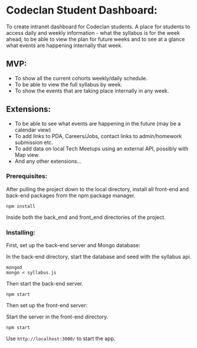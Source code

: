 # Codeclan Student Dashboard:

To create intranet dashboard for Codeclan students.
A place for students to access daily and weekly information - what the syllabus is for the week ahead, to be able to view the plan for future weeks and to see at a glance what events are happening internally that week.

## MVP:
 - To show all the current cohorts weekly/daily schedule.
 - To be able to view the full syllabus by week.
 - To show the events that are taking place internally in any week.

## Extensions:
  - To be able to see what events are happening in the future (may be a calendar view)
  - To add links to PDA, Careers/Jobs, contact links to admin/homework submission etc.
  - To add data on local Tech Meetups using an external API, possibly with Map view.
  - And any other extensions…

### Prerequisites:
  After pulling the project down to the local directory, install all front-end and back-end packages from the npm package manager.
  ```
  npm install
  ```
  Inside both the back_end and front_end directories of the project.

### Installing:
  First, set up the back-end server and Mongo database:

  In the back-end directory, start the database and seed with the syllabus api.
  ```
  mongod
  mongo < syllabus.js
  ```
  Then start the back-end server.
  ```
  npm start
  ```
  Then set up the front-end server:

  Start the server in the front-end directory.
  ```
  npm start
  ```

  Use `http://localhost:3000/` to start the app.
